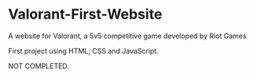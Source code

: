 # Valorant-First-Website
A website for Valorant, a 5v5 competitive game developed by Riot Games

First project using HTML, CSS and JavaScript.

NOT COMPLETED.
